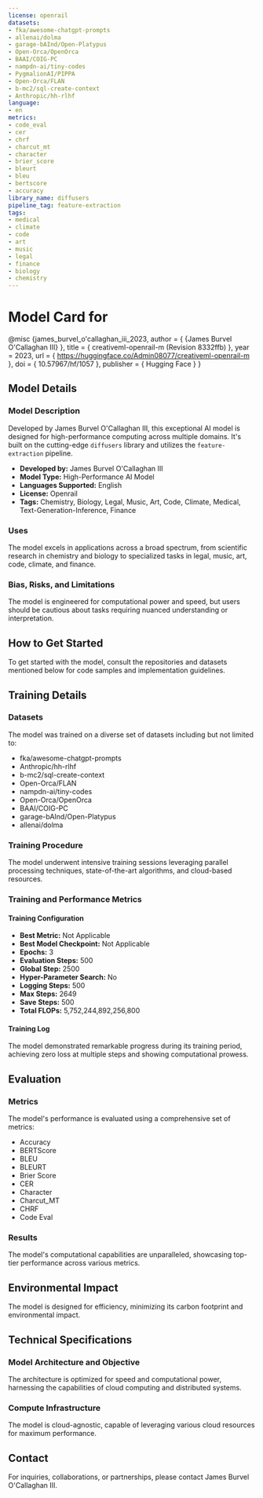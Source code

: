 ```yaml
---
license: openrail
datasets:
- fka/awesome-chatgpt-prompts
- allenai/dolma
- garage-bAInd/Open-Platypus
- Open-Orca/OpenOrca
- BAAI/COIG-PC
- nampdn-ai/tiny-codes
- PygmalionAI/PIPPA
- Open-Orca/FLAN
- b-mc2/sql-create-context
- Anthropic/hh-rlhf
language:
- en
metrics:
- code_eval
- cer
- chrf
- charcut_mt
- character
- brier_score
- bleurt
- bleu
- bertscore
- accuracy
library_name: diffusers
pipeline_tag: feature-extraction
tags:
- medical
- climate
- code
- art
- music
- legal
- finance
- biology
- chemistry
---
```

# Model Card for 

@misc {james_burvel_o'callaghan_iii_2023,
	author       = { {James Burvel O'Callaghan III} },
	title        = { creativeml-openrail-m (Revision 8332ffb) },
	year         = 2023,
	url          = { https://huggingface.co/Admin08077/creativeml-openrail-m },
	doi          = { 10.57967/hf/1057 },
	publisher    = { Hugging Face }
}

## Model Details

### Model Description

Developed by James Burvel O'Callaghan III, this exceptional AI model is designed for high-performance computing across multiple domains. It's built on the cutting-edge `diffusers` library and utilizes the `feature-extraction` pipeline.

- **Developed by:** James Burvel O'Callaghan III
- **Model Type:** High-Performance AI Model
- **Languages Supported:** English
- **License:** Openrail
- **Tags:** Chemistry, Biology, Legal, Music, Art, Code, Climate, Medical, Text-Generation-Inference, Finance

### Uses

The model excels in applications across a broad spectrum, from scientific research in chemistry and biology to specialized tasks in legal, music, art, code, climate, and finance.

### Bias, Risks, and Limitations

The model is engineered for computational power and speed, but users should be cautious about tasks requiring nuanced understanding or interpretation.

## How to Get Started

To get started with the model, consult the repositories and datasets mentioned below for code samples and implementation guidelines.

## Training Details

### Datasets

The model was trained on a diverse set of datasets including but not limited to:

- fka/awesome-chatgpt-prompts
- Anthropic/hh-rlhf
- b-mc2/sql-create-context
- Open-Orca/FLAN
- nampdn-ai/tiny-codes
- Open-Orca/OpenOrca
- BAAI/COIG-PC
- garage-bAInd/Open-Platypus
- allenai/dolma

### Training Procedure

The model underwent intensive training sessions leveraging parallel processing techniques, state-of-the-art algorithms, and cloud-based resources.

### Training and Performance Metrics

#### Training Configuration

- **Best Metric:** Not Applicable
- **Best Model Checkpoint:** Not Applicable
- **Epochs:** 3
- **Evaluation Steps:** 500
- **Global Step:** 2500
- **Hyper-Parameter Search:** No
- **Logging Steps:** 500
- **Max Steps:** 2649
- **Save Steps:** 500
- **Total FLOPs:** 5,752,244,892,256,800

#### Training Log

The model demonstrated remarkable progress during its training period, achieving zero loss at multiple steps and showing computational prowess.

## Evaluation

### Metrics

The model's performance is evaluated using a comprehensive set of metrics:

- Accuracy
- BERTScore
- BLEU
- BLEURT
- Brier Score
- CER
- Character
- Charcut_MT
- CHRF
- Code Eval

### Results

The model's computational capabilities are unparalleled, showcasing top-tier performance across various metrics.

## Environmental Impact

The model is designed for efficiency, minimizing its carbon footprint and environmental impact.

## Technical Specifications

### Model Architecture and Objective

The architecture is optimized for speed and computational power, harnessing the capabilities of cloud computing and distributed systems.

### Compute Infrastructure

The model is cloud-agnostic, capable of leveraging various cloud resources for maximum performance.

## Contact

For inquiries, collaborations, or partnerships, please contact James Burvel O'Callaghan III.